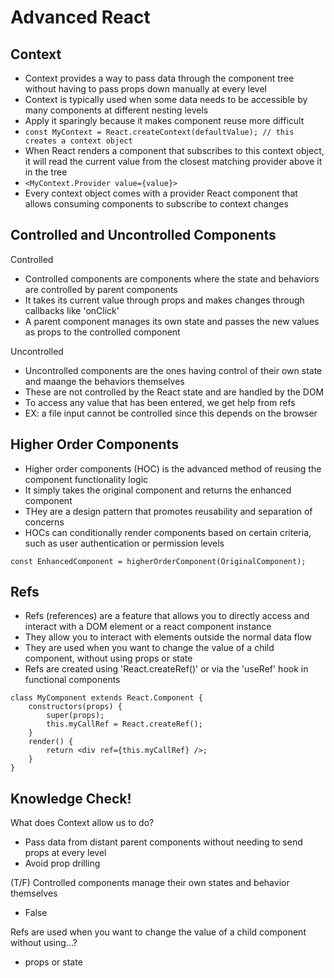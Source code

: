 # Advanced React

## Context
- Context provides a way to pass data through the component tree without having to pass props down manually at every level
- Context is typically used when some data needs to be accessible by many components at different nesting levels
- Apply it sparingly because it makes component reuse more difficult
- `const MyContext = React.createContext(defaultValue); // this creates a context object`
- When React renders a component that subscribes to this context object, it will read the current value from the closest matching provider above it in the tree
- `<MyContext.Provider value={value}>`
- Every context object comes with a provider React component that allows consuming components to subscribe to context changes

## Controlled and Uncontrolled Components
Controlled
- Controlled components are components where the state and behaviors are controlled by parent components
- It takes its current value through props and makes changes through callbacks like 'onClick'
- A parent component manages its own state and passes the new values as props to the controlled component

Uncontrolled
- Uncontrolled components are the ones having control of their own state and maange the behaviors themselves
- These are not controlled by the React state and are handled by the DOM
- To access any value that has been entered, we get help from refs
- EX: a file input cannot be controlled since this depends on the browser


## Higher Order Components
- Higher order components (HOC) is the advanced method of reusing the component functionality logic
- It simply takes the original component and returns the enhanced component
- THey are a design pattern that promotes reusability and separation of concerns
- HOCs can conditionally render components based on certain criteria, such as user authentication or permission levels
```
const EnhancedComponent = higherOrderComponent(OriginalComponent);
```

## Refs
- Refs (references) are a feature that allows you to directly access and interact with a DOM element or a react component instance
- They allow you to interact with elements outside the normal data flow
- They are used when you want to change the value of a child component, without using props or state
- Refs are created using 'React.createRef()' or via the 'useRef' hook in functional components
```
class MyComponent extends React.Component {
    constructors(props) {
        super(props);
        this.myCallRef = React.createRef();
    }
    render() {
        return <div ref={this.myCallRef} />;
    }
}
```

## Knowledge Check!
What does Context allow us to do?
- Pass data from distant parent components without needing to send props at every level
- Avoid prop drilling

(T/F) Controlled components manage their own states and behavior themselves
- False
  
Refs are used when you want to change the value of a child component without using...?
- props or state
